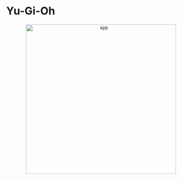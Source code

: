# Yu-Gi-Oh


<code><p align="center"><img height="400" src="https://github.com/gustavolonda/YuGiOhApp/blob/main/demo/demo.gif" title="app" style="display: block;margin-left: auto;margin-right: auto;"></p></code>
